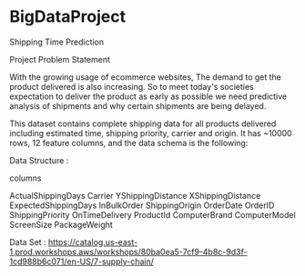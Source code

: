 # BigDataProject
Shipping Time Prediction

Project Problem Statement

With the growing usage of ecommerce websites, The demand to get the product delivered is also increasing. So to meet today's societies expectation to deliver the product as early as possible we need predictive analysis of shipments and why certain shipments are being delayed.

This dataset contains complete shipping data for all products delivered including estimated time, shipping priority, carrier and origin. It has ~10000 rows, 12 feature columns, and the data schema is the following:



Data Structure : 

columns

ActualShippingDays
Carrier
YShippingDistance
XShippingDistance
ExpectedShippingDays
InBulkOrder
ShippingOrigin
OrderDate
OrderID
ShippingPriority
OnTimeDelivery
ProductId
ComputerBrand
ComputerModel
ScreenSize
PackageWeight


Data Set :  https://catalog.us-east-1.prod.workshops.aws/workshops/80ba0ea5-7cf9-4b8c-9d3f-1cd988b6c071/en-US/7-supply-chain/

